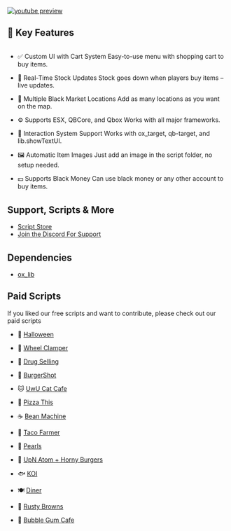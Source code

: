 [![youtube preview](https://r2.fivemanage.com/sg0WhTDFbEhB957nFhh9t/pl_blackmarket_thumbnail.png)](https://youtu.be/_dF9xz1Gdk0)

## 🌟 Key Features
######
- ✅ Custom UI with Cart System
Easy-to-use menu with shopping cart to buy items.

- 🔁 Real-Time Stock Updates
Stock goes down when players buy items – live updates.

- 📍 Multiple Black Market Locations
Add as many locations as you want on the map.

- ⚙️ Supports ESX, QBCore, and Qbox
Works with all major frameworks.

- 🎯 Interaction System Support
Works with ox_target, qb-target, and lib.showTextUI.

- 🖼️ Automatic Item Images
Just add an image in the script folder, no setup needed.

- 💵 Supports Black Money
Can use black money or any other account to buy items.


######
## Support, Scripts & More
- [Script Store](https://pulsescripts.com/)
- [Join the Discord For Support](https://discord.gg/c6gXmtEf3H)
######

## Dependencies
- [ox_lib](https://github.com/overextended/ox_lib/releases)

## Paid Scripts
If you liked our free scripts and want to contribute, please check out our paid scripts

* 🎃 [Halloween](https://pulsescripts.com/product/6516858)
* 🛑 [Wheel Clamper](https://pulsescripts.com/product/6805299)
* 💊 [Drug Selling](https://pulsescripts.com/product/drugsellingv2)

* 🍔 [BurgerShot](https://pulsescripts.com/product/burgershot)
* 🐱 [UwU Cat Cafe](https://pulsescripts.com/product/uwucatcafe)
* 🍕 [Pizza This](https://pulsescripts.com/product/6707931)
* ☕ [Bean Machine](https://pulsescripts.com/product/6741732)
* 🌮 [Taco Farmer](https://pulsescripts.com/product/6707937)
* 🐚 [Pearls](https://pulsescripts.com/product/6707935)
* 🍔 [UpN Atom + Horny Burgers](https://pulsescripts.com/product/6749404)
* 🐟 [KOI](https://pulsescripts.com/product/6994012)
* 🍽️ [Diner](https://pulsescripts.com/product/7007587)
* 🍩 [Rusty Browns](https://pulsescripts.com/product/6707942)
* 🍬 [Bubble Gum Cafe](https://pulsescripts.com/product/6707950)

